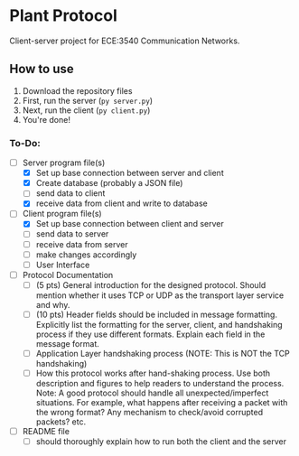 # Plant Protocol
Client-server project for ECE:3540 Communication Networks.

## How to use
1. Download the repository files
2. First, run the server (`py server.py`)
3. Next, run the client (`py client.py`)
4. You're done!

### To-Do:
- [ ] Server program file(s)
    - [x] Set up base connection between server and client 
    - [x] Create database (probably a JSON file)
    - [ ] send data to client
    - [x] receive data from client and write to database
- [ ] Client program file(s)
    - [x] Set up base connection between client and server
    - [ ] send data to server
    - [ ] receive data from server
    - [ ] make changes accordingly
    - [ ] User Interface
- [ ] Protocol Documentation
    - [ ] (5 pts) General introduction for the designed protocol. Should mention whether it uses TCP or UDP as the transport layer service and why.
    - [ ] (10 pts) Header fields should be included in message formatting. Explicitly list the formatting for the server, client, and handshaking process if they use different formats. Explain each field in the message format.
    - [ ] Application Layer handshaking process (NOTE: This is NOT the TCP handshaking)
    - [ ] How this protocol works after hand-shaking process. Use both description and figures to help readers to understand the process. Note: A good protocol should handle all unexpected/imperfect situations. For example, what happens after receiving a packet with the wrong format? Any mechanism to check/avoid corrupted packets? etc.
- [ ] README file
    - [ ] should thoroughly explain how to run both the client and the server